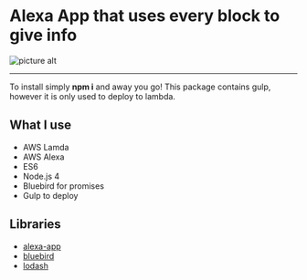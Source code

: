 # Alexa App that uses every block to give info

![picture alt](https://cdn.meme.am/cache/instances/folder384/55167384.jpg "Alexa everywhere")

- - - -

To install simply **npm i** and away you go!  This package contains gulp, however it is only used to deploy to lambda.

## What I use

* AWS Lamda
* AWS Alexa
* ES6
* Node.js 4
* Bluebird for promises
* Gulp to deploy

## Libraries
* [alexa-app](https://github.com/matt-kruse/alexa-app)
* [bluebird](http://bluebirdjs.com/docs/getting-started.html)
* [lodash](https://lodash.com/)